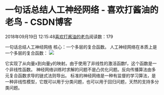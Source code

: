 
# 一句话总结人工神经网络 - 喜欢打酱油的老鸟 - CSDN博客


2018年09月19日 12:15:48[喜欢打酱油的老鸟](https://me.csdn.net/weixin_42137700)阅读数：179


一句话总结人工神经网络
核心：一个多层的复合函数。
人工神经网络在本质上是一个多层的复合函数：
![](https://img-blog.csdn.net/20180919121528464?watermark/2/text/aHR0cHM6Ly9ibG9nLmNzZG4ubmV0L3dlaXhpbl80MjEzNzcwMA==/font/5a6L5L2T/fontsize/400/fill/I0JBQkFCMA==/dissolve/70)

它实现了从向量x到向量y的映射。由于使用了非线性的激活函数f，这个函数是一个非线性函数。
神经网络训练时求解的问题不是凸优化问题。反向传播算法由多元复合函数求导的链式法则导出。
标准的神经网络是一种有监督的学习算法，是一种非线性模型，它既可以用于分类问题，也可以用于回归问题，天然的支持多分类问题。


